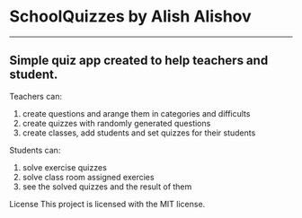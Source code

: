<h1>SchoolQuizzes by Alish Alishov</h1>
  <hr>
<h2>Simple quiz app created to help teachers and student. </h2>
<p>Teachers can:  </p>
<ol>
    <li>create questions and arange them in categories and difficults </li>
    <li>create quizzes with randomly generated questions  </li>
    <li>create classes, add students and set quizzes for their students </li>
</ol>
<p>Students can:</p>
<ol>
    <li>solve exercise quizzes</li>
    <li>solve class room assigned exercies</li>
    <li>see the solved quizzes and the result of them</li>
</ol>

  License
  This project is licensed with the MIT license.